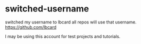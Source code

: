 # switched-username
 switched my username to lbcard all repos will use that username.
https://github.com/lbcard


I may be using this account for test projects and tutorials.
